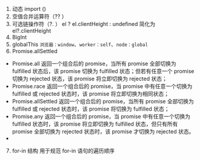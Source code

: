 1. 动态 import ()
2. 空值合并运算符（?? ）
3. 可选链操作符（?. ）  el ? el.clientHeight : undefined 简化为 el?.clientHeight
4. BigInt
5. globalThis `浏览器：window`、`worker：self`、`node：global`
6. Promise.allSettled

* Promise.all 返回一个组合后的 promise，当所有 promise 全部切换为 fulfilled 状态后，该 promise 切换为 fulfilled 状态；但若有任意一个 promise 切换为 rejected 状态，该 promise 将立即切换为 rejected 状态；
* Promise.race 返回一个组合后的 promise，当 promise 中有任意一个切换为 fulfilled 或 rejected 状态时，该 promise 将立即切换为相同状态；
* Promise.allSettled 返回一个组合后的 promise，当所有 promise 全部切换为 fulfilled 或 rejected 状态时，该 promise 将切换为 fulfilled 状态；
* Promise.any 返回一个组合后的 promise，当 promise 中有任意一个切换为 fulfilled 状态时，该 promise 将立即切换为 fulfilled 状态，但只有所有 promise 全部切换为 rejected 状态时，该 promise 才切换为 rejected 状态。
* 
7. for-in 结构 用于规范 for-in 语句的遍历顺序